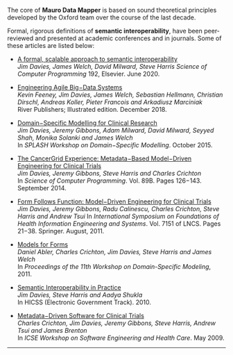 The core of **Mauro Data Mapper** is based on sound theoretical principles developed by the Oxford team over the course of the last decade. 

Formal, rigorous definitions of **semantic interoperability**, have been peer-reviewed and presented at academic conferences and in journals. Some of these articles are listed below:

* [A formal, scalable approach to semantic interoperability](https://www.sciencedirect.com/science/article/pii/S016764232030037X)  
*Jim Davies, James Welch, David Milward, Steve Harris*
*Science of Computer Programming* 192, Elsevier. June 2020.

* [Engineering Agile Big−Data Systems](https://www.riverpublishers.com/research_details.php?book_id=659)  
*Kevin Feeney‚ Jim Davies‚ James Welch‚ Sebastian Hellmann‚ Christian Dirschl‚ Andreas Koller‚ Pieter Francois and Arkadiusz Marciniak*    
River Publishers; Illustrated edition. December 2018.

* [Domain−Specific Modelling for Clinical Research](http://www.dsmforum.org/events/dsm15/Papers/Davies.pdf)  
*Jim Davies‚ Jeremy Gibbons‚ Adam Milward‚ David Milward‚ Seyyed Shah‚ Monika Solanki and James Welch*  
In *SPLASH Workshop on Domain−Specific Modelling*. October 2015.

* [The CancerGrid Experience: Metadata−Based Model−Driven Engineering for Clinical Trials](http://www.comlab.ox.ac.uk/people/jeremy.gibbons/publications/cancergrid.pdf)  
*Jim Davies‚ Jeremy Gibbons‚ Steve Harris and Charles Crichton*  
In *Science of Computer Programming*. Vol. 89B. Pages 126−143. September 2014.

* [Form Follows Function: Model−Driven Engineering for Clinical Trials](http://www.comlab.ox.ac.uk/jeremy.gibbons/publications/fff.pdf)  
*Jim Davies‚ Jeremy Gibbons‚ Radu Calinescu‚ Charles Crichton‚ Steve Harris and Andrew Tsui*
In *International Symposium on Foundations of Health Information Engineering and Systems*. Vol. 7151 of LNCS. Pages 21−38. Springer. August, 2011.

* [Models for Forms](http://www.dsmforum.org/events/DSM11/Papers/abler.pdf)  
*Daniel Abler‚ Charles Crichton‚ Jim Davies‚ Steve Harris and James Welch*  
In *Proceedings of the 11th Workshop on Domain-Specific Modeling*, 2011.

* [Semantic Interoperability in Practice](https://www.computer.org/csdl/proceedings-article/hicss/2010/04-01-05/12OmNCdTeLQ)  
*Jim Davies‚ Steve Harris and Aadya Shukla*  
In HICSS (Electronic Government Track). 2010.

* [Metadata−Driven Software for Clinical Trials](http://www.comlab.ox.ac.uk/people/jeremy.gibbons/publications/consort.pdf)  
*Charles Crichton‚ Jim Davies‚ Jeremy Gibbons‚ Steve Harris‚ Andrew Tsui and James Brenton*  
In *ICSE Workshop on Software Engineering and Health Care*. May 2009.

---
